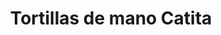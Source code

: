 ---
title: "Tortillas de mano Catita"
url: /oaxaca-de-juarez/tortillas-de-mano-catita/
shop: general
---